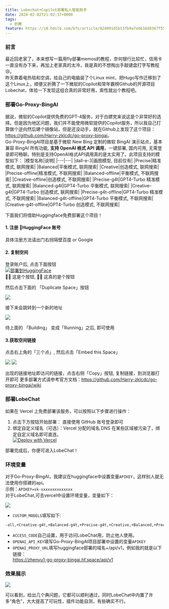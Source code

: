 ```yaml
---
title: Lobechat+Copilot部署私人智能助手
date: 2024-02-02T21:02:37+0800
tags:
  - 折腾
feature: https://i0.hdslb.com/bfs/article/92d091d1b13fb9a7e6616d8367f5560e514080334.jpg
---
```

### 前言
最近回老家了，本来想写一篇用fly部署memos的教程，奈何银行比较忙，信用卡一直没有办下来，再加上老家真的太冷，我是真的不想掏出手敲键盘打字写教程😢。</br>
昨天靠着电热毯和空调，给自己的电脑装了个Linux mint，把Hugo写作迁移到了这个Linux上，顺便又折腾了一下微软的Copilot和常年霸榜Github的开源项目Lobechat，体验一下发现这组合真的非常好用，索性就出个教程吧。
### 部署Go-Proxy-BingAI

据说，微软的Copilot提供免费的GPT-4服务，对于白嫖党来说这是个非常好的选择。但是因为地区问题，我们并不能使用微软提供的Copilot服务，所以我自己打算做个逆向然后建个镜像站，但是还没动手，就在Github上发现了这个项目：<https://github.com/Harry-zklcdc/go-proxy-bingai>。<br>
Go-Proxy-BingAI项目是基于微软 New Bing 定制的微软 BingAI 演示站点，基本兼容 BingAI 所有功能, **支持 OpenAI 格式 API 调用**，一键部署, 国内可用, 无需登录即可畅聊。特别是支持OpenAI格式API调用真的是太实用了。此项目支持的模型如下：
|模型名称|说明|
|---|---|
|dall-e-3|画图模型, 目前仅有|
|Precise|精准模式, 联网搜索|
|Balanced|平衡模式, 联网搜索|
|Creative|创造模式, 联网搜索|
|Precise-offline|精准模式, 不联网搜索|
|Balanced-offline|平衡模式, 不联网搜索|
|Creative-offline|创造模式, 不联网搜索|
|Precise-g4t|GPT4-Turbo 精准模式, 联网搜索|
|Balanced-g4t|GPT4-Turbo 平衡模式, 联网搜索|
|Creative-g4t|GPT4-Turbo 创造模式, 联网搜索|
|Precise-g4t-offline|GPT4-Turbo 精准模式, 不联网搜索|
|Balanced-g4t-offline|GPT4-Turbo 平衡模式, 不联网搜索|
|Creative-g4t-offline|GPT4-Turbo 创造模式, 不联网搜索|


下面我们将借助Huggingface免费部署这个项目！

#### 1. 注册 🤗HuggingFace 账号

具体注册方法请出门右拐隔壁百度 or Google

#### 2. 复制空间

登录账户后, 点击下面按钮</br>
[![部署到HuggingFace](https://gitee.com/sunzhenyudsg/blogtuku/raw/master/blog/lobechat/HF.svg)](https://huggingface.co/spaces/Harry-zklcdc/go-proxy-bingai?duplicate=true&visibility=public)</br>
☝🏻 这是个按钮, ☝🏻 这真的是个按钮

然后点击下面的 「Duplicate Space」按钮

![](https://i0.hdslb.com/bfs/article/e8482051aa8780582ac978c60f867175514080334.png)



接下来会跳转到一个新的地址

![](https://i0.hdslb.com/bfs/article/1e89c799a5ed5e57c09b56f795f2f49f514080334.png)

待上面的 「Building」 变成「Running」之后, 即可使用

#### 3.获取空间链接

点击右上角的「三个点」, 然后点击「Embed this Space」

![](https://i0.hdslb.com/bfs/article/7d3c86e6d188716f9b804026ca83d74c514080334.png)
![](https://i0.hdslb.com/bfs/article/16879d7048f4766df918a60dfe95b4e3514080334.png)


出现的链接地址即访问的链接，点击右侧「Copy」按钮, 复制链接，到浏览器打开即可
更多部署方式请参考官方文档：<https://github.com/Harry-zklcdc/go-proxy-bingai/wiki>
### 部署LobeChat
如果在 Vercel 上免费部署该服务，可以按照以下步骤进行操作：<br>
1. 点击下方按钮开始部署： 直接使用 GitHub 账号登录即可
2. 绑定自定义域名（可选）：Vercel 分配的域名 DNS 在某些区域被污染了，绑定自定义域名即可直连。<br>
[![Deploy with Vercel](https://gitee.com/sunzhenyudsg/blogtuku/raw/master/blog/lobechat/default.svg)](https://vercel.com/new/clone?repository-url=https%3A%2F%2Fgithub.com%2Flobehub%2Flobe-chat&envDescription=Find%20your%20OpenAI%20API%20Key%20by%20click%20the%20right%20Learn%20More%20button.&envLink=https%3A%2F%2Fplatform.openai.com%2Faccount%2Fapi-keys&project-name=lobe-chat&repository-name=lobe-chat)<br>

部署完成后，你便可进入LobeChat！

### 环境变量
对于Go-Proxy-BingAI，我建议在huggingface中设置变量`APIKEY`，这样别人就无法使用你搭建的api。<br>
示例：`APIKEY=sk-xxxxxxxxxxxxxx`<br>
对于LobeChat,可去vercel中设置环境变量，变量如下：


![](https://i0.hdslb.com/bfs/article/0380e322e526ccf0db5e162bcff9aa3d514080334.png)

- `CUSTOM_MODELS`填写如下:
```txt
-all,+Creative-g4t,+Balanced-g4t,+Precise-g4t,+Creative,+Balanced,+Precise,+Creative-g4t-offline,+Balanced-g4t-offline,+Precise-g4t-offline,+Creative-offline,+Balanced-offline,+Precise-offline
```

- `ACCESS_CODE`自己设置，用于访问LobeChat用，防止他人使用。
- `OPENAI_API_KEY`填写Go-Proxy-BingAI项目部署中设置的变量`APIKEY`
- `OPENAI_PROXY_URL`填写huggingface部署的域名+/api/v1，例如我的就是以下链接：<br>
https://zhenyu1-go-proxy-bingai.hf.space/api/v1


### 效果展示

![](https://i0.hdslb.com/bfs/article/b010d94814a55540f2b2c4c0548cb8c5514080334.png)

可以看到，给出几个典问题，它都可以顺利通过，同时LobeChat中内置了许多“角色”，大大提高了可玩性，插件功能自测，有些确实不行。